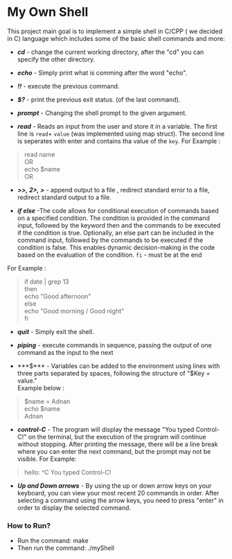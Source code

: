# My Own Shell

This project main goal is to implement a simple shell in C/CPP ( we decided in C) language which includes some of the basic shell commands and more:

- ***cd*** - change the current working directory, after the "cd" you can specify the other directory.

- ***echo*** - Simply print what is comming after the word "echo".

- ***!!*** - execute the previous command.

- ***$?*** - print the previous exit status. (of the last command).

- ***prompt*** - Changing the shell prompt to the given argument. 

- ***read*** - Reads an input from the user and store it in a variable. The first line is `read`+ `value` (was implemented using map struct). 
The second line is seperates with enter and contains tha value of the `key`.
For Example :
> read name   
> OR   
> echo $name   
> OR   

- ***>>, 2>, >*** - append output to a file , redirect standard error to a file, redirect standard output to a file.

- ***if else*** -The code allows for conditional execution of commands based on a specified condition. The condition is provided in the command input, followed by the keyword then and the commands to be executed if the condition is true. Optionally, an else part can be included in the command input, followed by the commands to be executed if the condition is false. This enables dynamic decision-making in the code based on the evaluation of the condition.
  `fi` - must be at the end

For Example :   
> if date | grep 13  
> then   
>   echo "Good afternoon"   
> else     
>     echo "Good morning / Good night"   
> fi 

- ***quit*** - Simply exit the shell.

- ***piping*** - execute commands in sequence, passing the output of one command as the input to the next

- ***$*** - Variables can be added to the environment using lines with three parts separated by spaces, following the structure of "$Key = value."  
  Example below : 
> $name =  Adnan   
> echo $name   
> Adnan

- ***control-C*** - The program will display the message "You typed Control-C!" on the terminal, but the execution of the program will continue without stopping. After printing the message, there will be a line break where you can enter the next command, but the prompt may not be visible.
For Example:
>  hello: ^C
>  You typed Control-C!   

- ***Up and Down arrows*** - By using the up or down arrow keys on your keyboard, you can view your most recent 20 commands in order. After selecting a command using the arrow keys, you need to press "enter" in order to display the selected command.



### How to Run? 

- Run the command: make
- Then run the command: ./myShell


 




